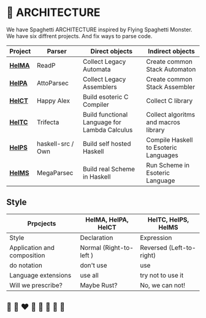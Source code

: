 # 📐 ARCHITECTURE

We have Spaghetti ARCHITECTURE inspired by Flying Spaghetti Monster.
We have six diffrent projects. And fix ways to parse code.

| Project | Parser | Direct objects | Indirect objects|
| ---     | ---    | --- | --- |
| **[HelMA](http://helvm.org/helma)** | ReadP             | Collect Legacy Automata | Create common Stack Automaton |
| **[HelPA](http://helvm.org/helpa)** | AttoParsec        | Collect Legacy Assemblers | Create common Stack Assembler |
| **[HelCT](http://helvm.org/helct)** | Happy Alex        | Build esoteric C Compiler  | Collect C library |
| **[HelTC](http://helvm.org/heltc)** | Trifecta          | Build functional Language for Lambda Calculus | Collect algoritms and macros library |
| **[HelPS](http://helvm.org/helps)** | haskell-src / Own | Build self hosted Haskell | Compile Haskell to Esoteric Languages |
| **[HelMS](http://helvm.org/helms)** | MegaParsec        | Build real Scheme in Haskell | Run Scheme in Esoteric Language |

## Style

| Prpcjects | HelMA, HelPA, HelCT | HelTC, HelPS, HelMS |
| --- | --- | --- |
| Style | Declaration | Expression |
| Application and composition | Normal (Right-to-left ) | Reversed (Left-to-right)|
| do notation | don't use | use |
| Language extensions | use all | try not to use it |
| Will we prescribe? | Maybe Rust? |No, we can not! |

## 🦄 🌈 ❤️ 💛 💚 💙 🤍 🖤
